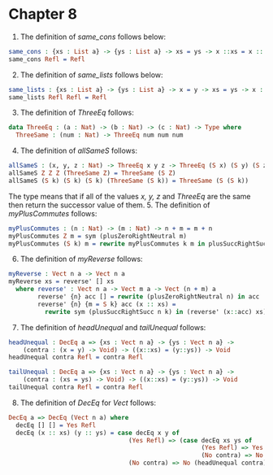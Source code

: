 # Chapter 8
1. The definition of *same_cons* follows below:
```idris
same_cons : {xs : List a} -> {ys : List a} -> xs = ys -> x ::xs = x :: ys
same_cons Refl = Refl
```
2. The definition of *same_lists* follows below:
```idris
same_lists : {xs : List a} -> {ys : List a} -> x = y -> xs = ys -> x :: xs = y :: ys
same_lists Refl Refl = Refl
```
3. The definition of *ThreeEq* follows:
```idris
data ThreeEq : (a : Nat) -> (b : Nat) -> (c : Nat) -> Type where
  ThreeSame : (num : Nat) -> ThreeEq num num num
```
4. The definition of *allSameS* follows:
```idris
allSameS : (x, y, z : Nat) -> ThreeEq x y z -> ThreeEq (S x) (S y) (S z)
allSameS Z Z Z (ThreeSame Z) = ThreeSame (S Z)
allSameS (S k) (S k) (S k) (ThreeSame (S k)) = ThreeSame (S (S k))
```
The type means that if all of the values *x, y, z* and *ThreeEq* are the
same then return the successor value of them. 
5. The definition of *myPlusCommutes* follows:
```idris
myPlusCommutes : (n : Nat) -> (m : Nat) -> n + m = m + n
myPlusCommutes Z m = sym (plusZeroRightNeutral m)
myPlusCommutes (S k) m = rewrite myPlusCommutes k m in plusSuccRightSucc m k
```
6. The definition of *myReverse* follows:
```idris
myReverse : Vect n a -> Vect n a
myReverse xs = reverse' [] xs
  where reverse' : Vect n a -> Vect m a -> Vect (n + m) a
        reverse' {n} acc [] = rewrite (plusZeroRightNeutral n) in acc
        reverse' {n} {m = S k} acc (x :: xs) =
          rewrite sym (plusSuccRightSucc n k) in (reverse' (x::acc) xs)
```
7. The definition of *headUnequal* and *tailUnequal* follows:
```idris
headUnequal : DecEq a => {xs : Vect n a} -> {ys : Vect n a} -> 
    (contra : (x = y) -> Void) -> ((x::xs) = (y::ys)) -> Void
headUnequal contra Refl = contra Refl

tailUnequal : DecEq a => {xs : Vect n a} -> {ys : Vect n a} ->
    (contra : (xs = ys) -> Void) -> ((x::xs) = (y::ys)) -> Void
tailUnequal contra Refl = contra Refl
```
8. The definition of *DecEq* for *Vect* follows:
```idris
DecEq a => DecEq (Vect n a) where
  decEq [] [] = Yes Refl
  decEq (x :: xs) (y :: ys) = case decEq x y of
                                 (Yes Refl) => (case decEq xs ys of
                                                     (Yes Refl) => Yes Refl
                                                     (No contra) => No (tailUnequal contra))
                                 (No contra) => No (headUnequal contra) 
```
